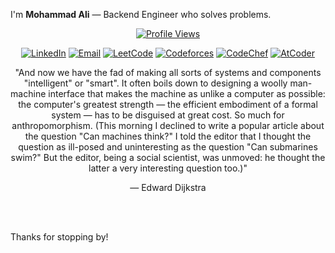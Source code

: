 I'm **Mohammad Ali** — Backend Engineer who solves problems.

<div align="center">

[![Profile Views](https://komarev.com/ghpvc/?username=shay-ff&style=flat-square&color=2962FF&label=Profile+Views)](https://github.com/shay-ff)

<div align="center">

[![LinkedIn](https://img.shields.io/badge/LinkedIn-0A66C2?style=for-the-badge&logo=linkedin&logoColor=white)](https://www.linkedin.com/in/mohmmd-ali)
[![Email](https://img.shields.io/badge/Email-D14836?style=for-the-badge&logo=gmail&logoColor=white)](mailto:tomohmmdali@gmail.com)
[![LeetCode](https://img.shields.io/badge/LeetCode-%23FFA116?style=for-the-badge&logo=leetcode&logoColor=white)](https://leetcode.com/whiff/)
[![Codeforces](https://img.shields.io/badge/Codeforces-445F9D?style=for-the-badge&logo=codeforces&logoColor=white)](https://codeforces.com/profile/mohmmdali)
[![CodeChef](https://img.shields.io/badge/CodeChef-5B4638?style=for-the-badge&logo=codechef&logoColor=white)](https://www.codechef.com/users/frissky9)
[![AtCoder](https://img.shields.io/badge/AtCoder-FF8C00?style=for-the-badge&logo=atcoder&logoColor=white)](https://atcoder.jp/users/frissky)

</div>

<div align="center">

"And now we have the fad of making all sorts of systems and components "intelligent" or "smart". It often boils down to designing a woolly man-machine interface that makes the machine as unlike a computer as possible: the computer's greatest strength — the efficient embodiment of a formal system — has to be disguised at great cost. So much for anthropomorphism. (This morning I declined to write a popular article about the question "Can machines think?" I told the editor that I thought the question as ill-posed and uninteresting as the question "Can submarines swim?" But the editor, being a social scientist, was unmoved: he thought the latter a very interesting question too.)"

 — Edward Dijkstra
</div>



<br><br>

<div align="left"> Thanks for stopping by! </div>